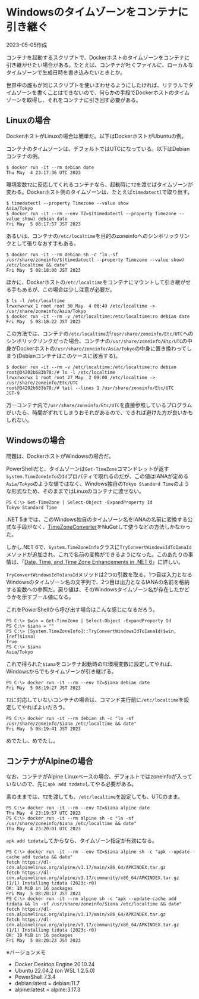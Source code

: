 # Windowsのタイムゾーンをコンテナに引き継ぐ

2023-05-05作成

コンテナを起動するスクリプトで、Dockerホストのタイムゾーンをコンテナに引き継がせたい場合がある。たとえば、コンテナが吐くファイルに、ローカルなタイムゾーンで生成日時を書き込みたいときとか。

世界中の誰もが同じスクリプトを使いまわせるようにしたければ、リテラルでタイムゾーンを書くことはできないので、何らかの手段でDockerホストのタイムゾーンを取得し、それをコンテナに引き回す必要がある。

## Linuxの場合

DockerホストがLinuxの場合は簡単だ。以下はDockerホストがUbuntuの例。

コンテナのタイムゾーンは、デフォルトではUTCになっている。以下はDebianコンテナの例。

```console
$ docker run -it --rm debian date
Thu May  4 23:17:36 UTC 2023
```

環境変数`TZ`に反応してくれるコンテナなら、起動時に`TZ`を渡せばタイムゾーンが変わる。Dockerホスト側のタイムゾーンは、たとえば`timedatectl`で取り出す。

```console
$ timedatectl --property Timezone --value show
Asia/Tokyo
$ docker run -it --rm --env TZ=$(timedatectl --property Timezone --value show) debian date
Fri May  5 08:17:57 JST 2023
```

あるいは、コンテナの`/etc/localtime`を目的のzoneinfoへのシンボリックリンクとして張りなおす手もある。

```console
$ docker run -it --rm debian sh -c "ln -sf /usr/share/zoneinfo/$(timedatectl --property Timezone --value show) /etc/localtime && date"
Fri May  5 08:18:00 JST 2023
```

ほかに、Dockerホストの`/etc/localtime`をコンテナにマウントして引き継がせる手もあるが、この場合は少し注意が必要だ。

```console
$ ls -l /etc/localtime
lrwxrwxrwx 1 root root 30 May  4 06:49 /etc/localtime -> /usr/share/zoneinfo/Asia/Tokyo
$ docker run -it --rm -v /etc/localtime:/etc/localtime:ro debian date
Fri May  5 08:18:22 JST 2023
```

この方法では、コンテナの`/etc/localtime`が`/usr/share/zoneinfo/Etc/UTC`へのシンボリックリンクだった場合、コンテナの`/usr/share/zoneinfo/Etc/UTC`の中身がDockerホストの`/usr/share/zoneinfo/Asia/Tokyo`の中身に置き換わってしまう(Debianコンテナはこのケースに該当する)。

```console
$ docker run -it --rm -v /etc/localtime:/etc/localtime:ro debian
root@34202b683b78:/# ls -l /etc/localtime
lrwxrwxrwx 1 root root 27 May  2 09:00 /etc/localtime -> /usr/share/zoneinfo/Etc/UTC
root@34202b683b78:/# tail --lines 1 /usr/share/zoneinfo/Etc/UTC
JST-9
```

万一コンテナ内で`/usr/share/zoneinfo/Etc/UTC`を直接参照しているプログラムがいたら、時間がずれてしまうおそれがあるので、できれば避けた方が良いかもしれない。

## Windowsの場合

問題は、DockerホストがWindowsの場合だ。

PowerShellだと、タイムゾーンは`Get-TimeZone`コマンドレットが返す`System.TimeZoneInfo`の`Id`プロパティで取れるのだが、この値はIANAが定める`Asia/Tokyo`のような値ではなく、Windows独自の`Tokyo Standard Time`のような形式なため、そのままではLinuxのコンテナに渡せない。

```console
PS C:\> Get-TimeZone | Select-Object -ExpandProperty Id
Tokyo Standard Time
```

.NET 5までは、このWindows独自のタイムゾーン名をIANAの名前に変換する公式な手段がなく、[TimeZoneConverter](https://github.com/mattjohnsonpint/TimeZoneConverter)をNuGetして使うなどの方法しかなかった。

しかし.NET 6で、`System.TimeZoneInfo`クラスに`TryConvertWindowsIdToIanaId`メソッドが追加され、これで名前の変換ができるようになった。このあたりの事情は、「[Date, Time, and Time Zone Enhancements in .NET 6](https://devblogs.microsoft.com/dotnet/date-time-and-time-zone-enhancements-in-net-6/#time-zone-conversion-apis)」に詳しい。

`TryConvertWindowsIdToIanaId`メソッドは2つの引数を取る。1つ目は入力となるWindowsのタイムゾーン名の文字列で、2つ目は出力となるIANAの名前を格納する変数への参照だ。戻り値は、そのWindowsタイムゾーン名が存在したかどうかを示すブール値になる。

これをPowerShellから呼び出す場合はこんな感じになるだろう。

```console
PS C:\> $win = Get-TimeZone | Select-Object -ExpandProperty Id
PS C:\> $iana = ""
PS C:\> [System.TimeZoneInfo]::TryConvertWindowsIdToIanaId($win, [ref]$iana)
True
PS C:\> $iana
Asia/Tokyo
```

これで得られた`$iana`をコンテナ起動時の`TZ`環境変数に設定してやれば、Windowsからでもタイムゾーンが引き継げる。

```console
PS C:\> docker run -it --rm --env TZ=$iana debian date
Fri May  5 08:19:27 JST 2023
```

`TZ`に対応していないコンテナの場合は、コマンド実行前に`/etc/localtime`を設定してやればよいだろう。

```console
PS C:\> docker run -it --rm debian sh -c "ln -sf /usr/share/zoneinfo/$iana /etc/localtime && date"
Fri May  5 08:19:41 JST 2023
```

めでたし、めでたし。

## コンテナがAlpineの場合

なお、コンテナがAlpine Linuxベースの場合、デフォルトではzoneinfoが入っていないので、先に`apk add tzdata`してやる必要がある。

素のままでは、`TZ`を渡しても、`/etc/localtime`を設定しても、UTCのまま。

```console
PS C:\> docker run -it --rm --env TZ=$iana alpine date
Thu May  4 23:19:57 UTC 2023
PS C:\> docker run -it --rm alpine sh -c "ln -sf /usr/share/zoneinfo/$iana /etc/localtime && date"
Thu May  4 23:20:01 UTC 2023
```

`apk add tzdata`してからなら、タイムゾーン指定が有効になる。

```console
PS C:\> docker run -it --rm --env TZ=$iana alpine sh -c "apk --update-cache add tzdata && date"
fetch https://dl-cdn.alpinelinux.org/alpine/v3.17/main/x86_64/APKINDEX.tar.gz
fetch https://dl-cdn.alpinelinux.org/alpine/v3.17/community/x86_64/APKINDEX.tar.gz
(1/1) Installing tzdata (2023c-r0)
OK: 10 MiB in 16 packages
Fri May  5 08:20:17 JST 2023
PS C:\> docker run -it --rm alpine sh -c "apk --update-cache add tzdata && ln -sf /usr/share/zoneinfo/$iana /etc/localtime && date"
fetch https://dl-cdn.alpinelinux.org/alpine/v3.17/main/x86_64/APKINDEX.tar.gz
fetch https://dl-cdn.alpinelinux.org/alpine/v3.17/community/x86_64/APKINDEX.tar.gz
(1/1) Installing tzdata (2023c-r0)
OK: 10 MiB in 16 packages
Fri May  5 08:20:23 JST 2023
```

※バージョンメモ

- Docker Desktop Engine 20.10.24
- Ubuntu 22.04.2 (on WSL 1.2.5.0)
- PowerShell 7.3.4
- debian:latest = debian:11.7
- alpine:latest = alpine:3.17.3
